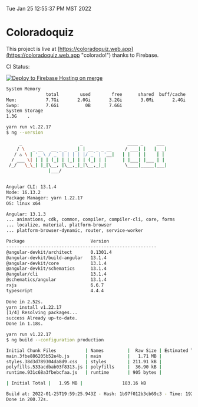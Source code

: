 Tue Jan 25 12:55:37 PM MST 2022

# Coloradoquiz


This project is live at [https://coloradoquiz.web.app](https://coloradoquiz.web.app "colorado!") thanks to Firebase.

CI Status: 

[![Deploy to Firebase Hosting on merge](https://github.com/teamkushal/coloradoquiz/actions/workflows/firebase-hosting-merge.yml/badge.svg)](https://github.com/teamkushal/coloradoquiz/actions/workflows/firebase-hosting-merge.yml)

```bash
System Memory
               total        used        free      shared  buff/cache   available
Mem:           7.7Gi       2.0Gi       3.2Gi       3.0Mi       2.4Gi       5.3Gi
Swap:          7.6Gi          0B       7.6Gi
System Storage
1.3G	.
```
```bash
yarn run v1.22.17
$ ng --version

     _                      _                 ____ _     ___
    / \   _ __   __ _ _   _| | __ _ _ __     / ___| |   |_ _|
   / △ \ | '_ \ / _` | | | | |/ _` | '__|   | |   | |    | |
  / ___ \| | | | (_| | |_| | | (_| | |      | |___| |___ | |
 /_/   \_\_| |_|\__, |\__,_|_|\__,_|_|       \____|_____|___|
                |___/
    

Angular CLI: 13.1.4
Node: 16.13.2
Package Manager: yarn 1.22.17
OS: linux x64

Angular: 13.1.3
... animations, cdk, common, compiler, compiler-cli, core, forms
... localize, material, platform-browser
... platform-browser-dynamic, router, service-worker

Package                         Version
---------------------------------------------------------
@angular-devkit/architect       0.1301.4
@angular-devkit/build-angular   13.1.4
@angular-devkit/core            13.1.4
@angular-devkit/schematics      13.1.4
@angular/cli                    13.1.4
@schematics/angular             13.1.4
rxjs                            6.6.7
typescript                      4.4.4
    
Done in 2.52s.
yarn install v1.22.17
[1/4] Resolving packages...
success Already up-to-date.
Done in 1.18s.
```
```bash
yarn run v1.22.17
$ ng build --configuration production

Initial Chunk Files           | Names         |  Raw Size | Estimated Transfer Size
main.3fbe886205b52e4b.js      | main          |   1.71 MB |               158.48 kB
styles.38d3d789304da8d9.css   | styles        | 211.91 kB |                12.46 kB
polyfills.533acdbab03f8313.js | polyfills     |  36.90 kB |                11.72 kB
runtime.931c68a3fbebcfaa.js   | runtime       | 905 bytes |               520 bytes

| Initial Total |   1.95 MB |               183.16 kB

Build at: 2022-01-25T19:59:25.943Z - Hash: 1b97f012b3cb69c3 - Time: 192518ms
Done in 200.72s.
```
